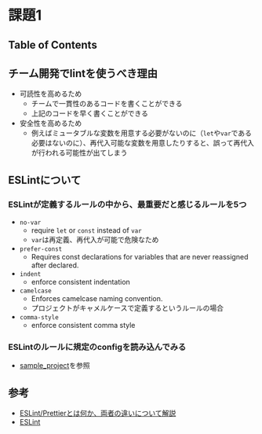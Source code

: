 # 課題1

## Table of Contents
<!-- START doctoc -->
<!-- END doctoc -->

## チーム開発でlintを使うべき理由

- 可読性を高めるため
  - チームで一貫性のあるコードを書くことができる
  - 上記のコードを早く書くことができる
- 安全性を高めるため
  - 例えばミュータブルな変数を用意する必要がないのに（`let`や`var`である必要はないのに）、再代入可能な変数を用意したりすると、誤って再代入が行われる可能性が出てしまう

## ESLintについて

### ESLintが定義するルールの中から、最重要だと感じるルールを5つ

- `no-var`
  - require `let` or `const` instead of `var`
  - `var`は再定義、再代入が可能で危険なため
- `prefer-const`
  - Requires const declarations for variables that are never reassigned after declared.
- `indent`
  - enforce consistent indentation
- `camelcase`
  - Enforces camelcase naming convention.
  - プロジェクトがキャメルケースで定義するというルールの場合
- `comma-style`
  - enforce consistent comma style

### ESLintのルールに規定のconfigを読み込んでみる

- [sample_project](./../sample_project)を参照

## 参考

- [ESLint/Prettierとは何か、両者の違いについて解説](https://developers-book.com/2021/05/19/628/)
- [ESLint](https://eslint.org/docs/rules/)